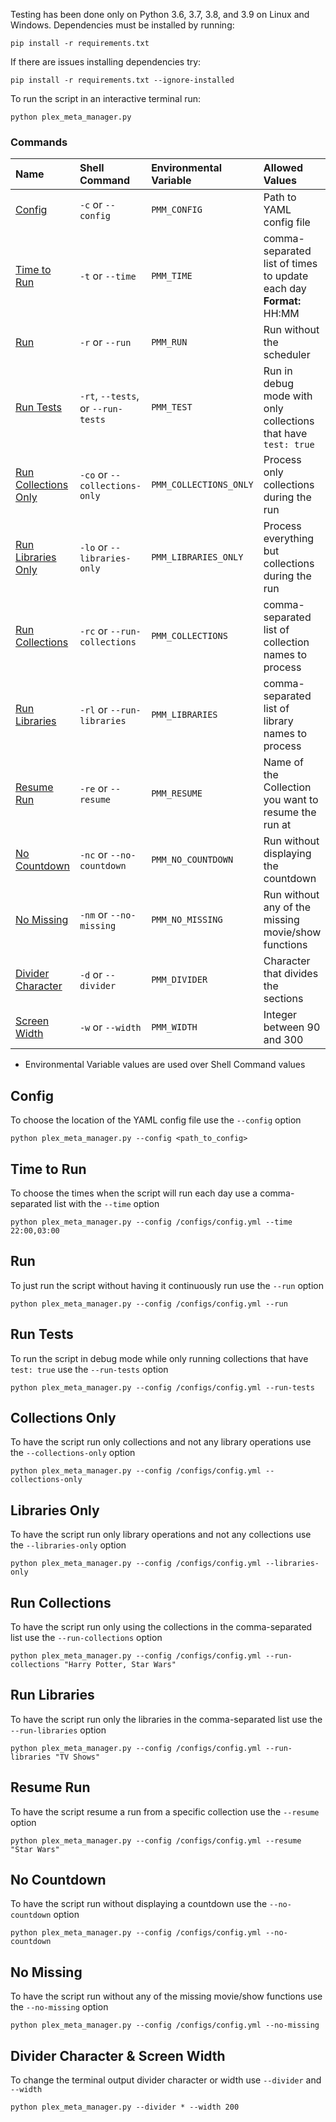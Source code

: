 Testing has been done only on Python 3.6, 3.7, 3.8, and 3.9 on Linux and Windows. Dependencies must be installed by running:

```shell
pip install -r requirements.txt
```

If there are issues installing dependencies try:

```shell
pip install -r requirements.txt --ignore-installed
```

To run the script in an interactive terminal run:

```shell
python plex_meta_manager.py
```

### Commands

| Name | Shell Command | Environmental<br>Variable | Allowed Values | Default Value |
| :--- | :--- | :--- | :--- | :--- |
| [Config](#config) | `-c` or `--config` | `PMM_CONFIG` | Path to YAML config file | `config/config.yml` alongside<br>`plex_meta_manager.py` |
| [Time to Run](#time-to-run) | `-t` or `--time` | `PMM_TIME` | comma-separated list of times to update each day<br>**Format:** HH:MM | `03:00` |
| [Run](#run) | `-r` or `--run` | `PMM_RUN` | Run without the scheduler | `False` |
| [Run Tests](#run-tests) | `-rt`, `--tests`, or `--run-tests` | `PMM_TEST` | Run in debug mode with only collections that have `test: true` | `False` |
| [Run Collections Only](#collections-only) | `-co` or `--collections-only` | `PMM_COLLECTIONS_ONLY` | Process only collections during the run | `False` |
| [Run Libraries Only](#libraries-only) | `-lo` or `--libraries-only` | `PMM_LIBRARIES_ONLY` | Process everything but collections during the run | `False` |
| [Run Collections](#run-collections) | `-rc` or `--run-collections` | `PMM_COLLECTIONS` | comma-separated list of collection names to process | All Collections |
| [Run Libraries](#run-libraries) | `-rl` or `--run-libraries` | `PMM_LIBRARIES` | comma-separated list of library names to process | All libraries |
| [Resume Run](#resume-run) | `-re` or `--resume` | `PMM_RESUME` | Name of the Collection you want to resume the run at | ` ` |
| [No Countdown](#no-countdown) | `-nc` or `--no-countdown` | `PMM_NO_COUNTDOWN` | Run without displaying the countdown | `False` |
| [No Missing](#no-missing) | `-nm` or `--no-missing` | `PMM_NO_MISSING` | Run without any of the missing movie/show functions | `False` |
| [Divider Character](#divider-character--screen-width) | `-d` or `--divider` | `PMM_DIVIDER` | Character that divides the sections | `=` |
| [Screen Width](#divider-character--screen-width) | `-w` or `--width` | `PMM_WIDTH` | Integer between 90 and 300 | `100` |

* Environmental Variable values are used over Shell Command values 

## Config
To choose the location of the YAML config file use the `--config` option

```shell
python plex_meta_manager.py --config <path_to_config>
```

## Time to Run
To choose the times when the script will run each day use a comma-separated list with the `--time` option

```shell
python plex_meta_manager.py --config /configs/config.yml --time 22:00,03:00
```

## Run
To just run the script without having it continuously run use the `--run` option

```shell
python plex_meta_manager.py --config /configs/config.yml --run
```

## Run Tests
To run the script in debug mode while only running collections that have `test: true` use the `--run-tests` option

```shell
python plex_meta_manager.py --config /configs/config.yml --run-tests
```

## Collections Only
To have the script run only collections and not any library operations use the `--collections-only` option

```shell
python plex_meta_manager.py --config /configs/config.yml --collections-only
```

## Libraries Only
To have the script run only library operations and not any collections use the `--libraries-only` option

```shell
python plex_meta_manager.py --config /configs/config.yml --libraries-only
```

## Run Collections
To have the script run only using the collections in the comma-separated list use the `--run-collections` option

```shell
python plex_meta_manager.py --config /configs/config.yml --run-collections "Harry Potter, Star Wars"
```

## Run Libraries
To have the script run only the libraries in the comma-separated list use the `--run-libraries` option

```shell
python plex_meta_manager.py --config /configs/config.yml --run-libraries "TV Shows"
```

## Resume Run
To have the script resume a run from a specific collection use the `--resume` option

```shell
python plex_meta_manager.py --config /configs/config.yml --resume "Star Wars"
```

## No Countdown 
To have the script run without displaying a countdown use the `--no-countdown` option

```shell
python plex_meta_manager.py --config /configs/config.yml --no-countdown
```

## No Missing 
To have the script run without any of the missing movie/show functions use the `--no-missing` option

```shell
python plex_meta_manager.py --config /configs/config.yml --no-missing
```

## Divider Character & Screen Width
To change the terminal output divider character or width use `--divider` and `--width`

```shell
python plex_meta_manager.py --divider * --width 200
```
